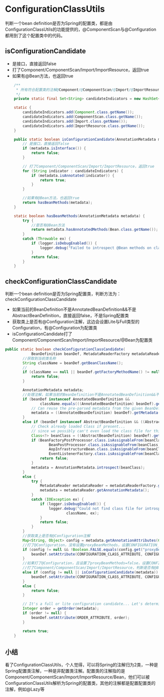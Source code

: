 # ConfigurationClassUtils
判断一个bean definition是否为Spring的配置类，都是由ConfigurationClassUtils的功能提供的，@ComponentScan与@Configuration都用到了这个配置类中的代码。

## isConfigurationCandidate
- 是接口，直接返回false
- 打了Component/ComponentScan/Import/ImportResource，返回true
- 如果有@Bean方法，也返回true

```java
	/**
	 * 所有符合配置类的注解@Component/@ComponentScan/@Import/@ImportResource
	 */
	private static final Set<String> candidateIndicators = new HashSet<>(8);

	static {
		candidateIndicators.add(Component.class.getName());
		candidateIndicators.add(ComponentScan.class.getName());
		candidateIndicators.add(Import.class.getName());
		candidateIndicators.add(ImportResource.class.getName());
	}

	public static boolean isConfigurationCandidate(AnnotationMetadata metadata) {
		// 是接口，直接返回false
		if (metadata.isInterface()) {
			return false;
		}

		// 打了Component/ComponentScan/Import/ImportResource，返回true
		for (String indicator : candidateIndicators) {
			if (metadata.isAnnotated(indicator)) {
				return true;
			}
		}

		//如果有@Bean方法，也返回true
		return hasBeanMethods(metadata);
	}

	static boolean hasBeanMethods(AnnotationMetadata metadata) {
		try {
			//是否有@Bean方法
			return metadata.hasAnnotatedMethods(Bean.class.getName());
		}
		catch (Throwable ex) {
			if (logger.isDebugEnabled()) {
				logger.debug("Failed to introspect @Bean methods on class [" + metadata.getClassName() + "]: " + ex);
			}
			return false;
		}
	}
```

## checkConfigurationClassCandidate

判断一个bean definition是否为Spring配置类，判断方法为：checkConfigurationClassCandidate
- 如果当前的BeanDefinition不是AnnotatedBeanDefinition&&不是AbstractBeanDefinition，直接返回false，不是Spring配置类
- 获取类上是否有@Configuration注解，这边会设置Lite与Full类型的Configuration，有@Configuration为配置类
- isConfigurationCandidate打了Component/ComponentScan/Import/ImportResource/@Bean为配置类

```java
public static boolean checkConfigurationClassCandidate(
			BeanDefinition beanDef, MetadataReaderFactory metadataReaderFactory) {
		//获取到当前类名称
		String className = beanDef.getBeanClassName();
		//
		if (className == null || beanDef.getFactoryMethodName() != null) {
			return false;
		}

		AnnotationMetadata metadata;
		//处理注解，如果当前的BeanDefinition不是AnnotatedBeanDefinition&&不是AbstractBeanDefinition，直接返回false，不是Spring配置类
		if (beanDef instanceof AnnotatedBeanDefinition &&
				className.equals(((AnnotatedBeanDefinition) beanDef).getMetadata().getClassName())) {
			// Can reuse the pre-parsed metadata from the given BeanDefinition...
			metadata = ((AnnotatedBeanDefinition) beanDef).getMetadata();
		}
		else if (beanDef instanceof AbstractBeanDefinition && ((AbstractBeanDefinition) beanDef).hasBeanClass()) {
			// Check already loaded Class if present...
			// since we possibly can't even load the class file for this Class.
			Class<?> beanClass = ((AbstractBeanDefinition) beanDef).getBeanClass();
			if (BeanFactoryPostProcessor.class.isAssignableFrom(beanClass) ||
					BeanPostProcessor.class.isAssignableFrom(beanClass) ||
					AopInfrastructureBean.class.isAssignableFrom(beanClass) ||
					EventListenerFactory.class.isAssignableFrom(beanClass)) {
				return false;
			}
			metadata = AnnotationMetadata.introspect(beanClass);
		}
		else {
			try {
				MetadataReader metadataReader = metadataReaderFactory.getMetadataReader(className);
				metadata = metadataReader.getAnnotationMetadata();
			}
			catch (IOException ex) {
				if (logger.isDebugEnabled()) {
					logger.debug("Could not find class file for introspecting configuration annotations: " +
							className, ex);
				}
				return false;
			}
		}
		//获取类上是否有@Configuration注解
		Map<String, Object> config = metadata.getAnnotationAttributes(Configuration.class.getName());
		//打了@Configuration，没有设置proxyBeanMethods，设置CONFIGURATION_CLASS_ATTRIBUTE=FULL
		if (config != null && !Boolean.FALSE.equals(config.get("proxyBeanMethods"))) {
			beanDef.setAttribute(CONFIGURATION_CLASS_ATTRIBUTE, CONFIGURATION_CLASS_FULL);
		}
		//如果打了@Configuration，且设置了proxyBeanMethods=false，设置CONFIGURATION_CLASS_ATTRIBUTE=LITE
		//打了Component/ComponentScan/Import/ImportResource，判断是否有@Bean，设置为LITE模式，同时判断为Spring的配置类
		else if (config != null || isConfigurationCandidate(metadata)) {
			beanDef.setAttribute(CONFIGURATION_CLASS_ATTRIBUTE, CONFIGURATION_CLASS_LITE);
		}
		else {
			return false;
		}

		// It's a full or lite configuration candidate... Let's determine the order value, if any.
		Integer order = getOrder(metadata);
		if (order != null) {
			beanDef.setAttribute(ORDER_ATTRIBUTE, order);
		}

		return true;
	}

```

## 小结
看了ConfigurationClassUtils，个人觉得，可以将Spring的注解归为2类，一种是Spring配置类注解，一种是非配置类注解。配置类的注解指的是Component/ComponentScan/Import/ImportResource/Bean，他们可以被ConfigurationClassUtils解析为Spring的配置类，其他的注解都是配置配置类的注解，例如@Lazy等